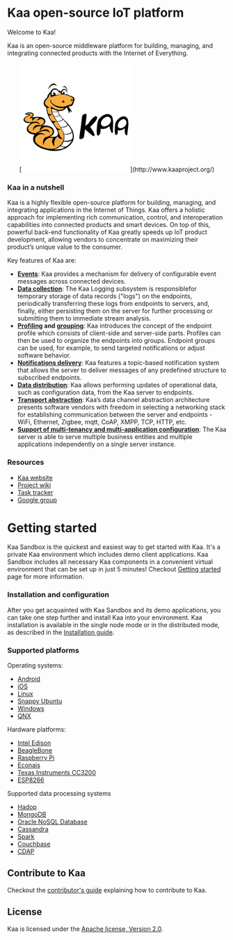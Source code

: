 Kaa open-source IoT platform
============================

Welcome to Kaa!

Kaa is an open-source middleware platform for building, managing, and integrating connected products with the Internet of Everything.

<div style="text-align:center">
[<img style="float: center;" src="logo_kaa_fullsize.png" height="250">](http://www.kaaproject.org/)
</div>

### Kaa in a nutshell

Kaa is a highly flexible open-source platform for building, managing, and integrating applications in the Internet of Things. Kaa offers a holistic approach for implementing rich communication, control, and interoperation capabilities into connected products and smart devices. On top of this, powerful back-end functionality of Kaa greatly speeds up IoT product development, allowing vendors to concentrate on maximizing their product’s unique value to the consumer.

Key features of Kaa are:

* **[Events](http://docs.kaaproject.org/display/KAA/Events)**: Kaa provides a mechanism for delivery of configurable event messages across connected devices.
* **[Data collection](http://docs.kaaproject.org/display/KAA/Logging)**: The Kaa Logging subsystem is responsiblefor temporary storage of data records ("logs") on the endpoints, periodically transferring these logs from endpoints to servers, and, finally, either persisting them on the server for further processing or submitting them to immediate stream analysis.
* **[Profiling](http://docs.kaaproject.org/display/KAA/Endpoint+profiling) and [grouping](http://docs.kaaproject.org/display/KAA/Endpoint+grouping)**: Kaa introduces the concept of the endpoint profile which consists of client-side and server-side parts. Profiles can then be used to organize the endpoints into groups. Endpoint groups can be used, for example, to send targeted notifications or adjust software behavior.
* **[Notifications delivery](http://docs.kaaproject.org/display/KAA/Notifications)**: Kaa features a topic-based notification system that allows the server to deliver messages of any predefined structure to subscribed endpoints.
* **[Data distribution](http://docs.kaaproject.org/display/KAA/Configuration)**: Kaa allows performing updates of operational data, such as configuration data, from the Kaa server to endpoints.
* **[Transport abstraction](http://docs.kaaproject.org/display/KAA/Transports)**: Kaa’s data channel abstraction architecture presents software vendors with freedom in selecting a networking stack for establishing communication between the server and endpoints - WiFi, Ethernet, Zigbee, mqtt, CoAP, XMPP, TCP, HTTP, etc.
* **[Support of multi-tenancy and multi-application configuration](http://docs.kaaproject.org/display/KAA/Design+reference)**: The Kaa server is able to serve multiple business entities and multiple applications independently on a single server instance.

### Resources

* [Kaa website](http://www.kaaproject.org/)
* [Project wiki](http://docs.kaaproject.org/display/KAA/)
* [Task tracker](http://jira.kaaproject.org/browse/KAA/)
* [Google group](https://groups.google.com/forum/#!forum/kaaproject)

# Getting started

Kaa Sandbox is the quickest and easiest way to get started with Kaa. It's a private Kaa environment which includes demo client applications. Kaa Sandbox includes all necessary Kaa components in a convenient virtual environment that can be set up in just 5 minutes! Checkout [Getting started](http://docs.kaaproject.org/display/KAA/Getting+started) page for more information.

### Installation and configuration

After you get acquainted with Kaa Sandbox and its demo applications, you can take one step further and install Kaa into your environment. Kaa installation is available in the single node mode or in the distributed mode, as described in the [Installation guide](http://docs.kaaproject.org/display/KAA/Installation+guide).

### Supported platforms

Operating systems:

* [Android](http://docs.kaaproject.org/display/KAA/Android)
* [iOS](http://docs.kaaproject.org/display/KAA/iOS)
* [Linux](http://docs.kaaproject.org/display/KAA/Linux)
* [Snappy Ubuntu](http://docs.kaaproject.org/display/KAA/Snappy+Ubuntu+Core)
* [Windows](http://docs.kaaproject.org/display/KAA/Windows)
* [QNX](http://docs.kaaproject.org/display/KAA/QNX+Neutrino+RTOS)

Hardware platforms:

* [Intel Edison](http://docs.kaaproject.org/display/KAA/Intel+Edison)
* [BeagleBone](http://docs.kaaproject.org/display/KAA/BeagleBone)
* [Raspberry Pi](http://docs.kaaproject.org/display/KAA/Raspberry+Pi)
* [Econais](http://docs.kaaproject.org/display/KAA/Econais)
* [Texas Instruments CC3200](http://docs.kaaproject.org/display/KAA/Texas+Instruments+CC3200)
* [ESP8266](http://docs.kaaproject.org/display/KAA/ESP8266)

Supported data processing systems

* [Hadop]()
* [MongoDB]()
* [Oracle NoSQL Database]()
* [Cassandra]()
* [Spark]()
* [Couchbase]()
* [CDAP]()

## Contribute to Kaa

Checkout the [contributor's guide](http://docs.kaaproject.org/display/KAA/Contribute+to+Kaa) explaining how to contribute to Kaa.

## License

Kaa is licensed under the [Apache license, Version 2.0](http://www.apache.org/licenses/LICENSE-2.0).
